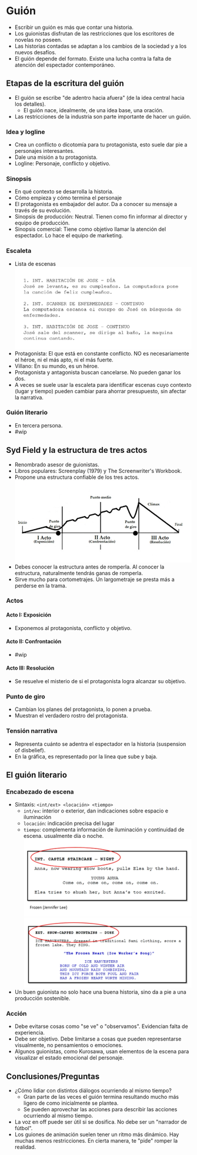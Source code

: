 # Guión

- Escribir un guión es más que contar una historia.
- Los guionistas disfrutan de las restricciones que los escritores de novelas no poseen.
- Las historias contadas se adaptan a los cambios de la sociedad y a los nuevos desafíos.
- El guión depende del formato. Existe una lucha contra la falta de atención del espectador contemporáneo.

## Etapas de la escritura del guión

- El guión se escribe "de adentro hacia afuera" (de la idea central hacia los detalles).
	- El guión nace, idealmente, de una idea base, una oración.
- Las restricciones de la industria son parte importante de hacer un guión.

### Idea y logline

- Crea un conflicto o dicotomía para tu protagonista, esto suele dar pie a personajes interesantes.
- Dale una misión a tu protagonista.
- Logline: Personaje, conflicto y objetivo.

### Sinopsis

- En qué contexto se desarrolla la historia.
- Cómo empieza y cómo termina el personaje
- El protagonista es embajador del autor. Da a conocer su mensaje a través de su evolución.
- Sinopsis de producción: Neutral. Tienen como fin informar al director y equipo de producción.
- Sinopsis comercial: Tiene como objetivo llamar la atención del espectador. Lo hace el equipo de marketing.

### Escaleta

- Lista de escenas
![](utilities/attachments/Pasted%20image%2020241030164703.png)
- Protagonista: El que está en constante conflicto. NO es necesariamente el héroe, ni el más apto, ni el más fuerte.
- Villano: En su mundo, es un héroe.
- Protagonista y antagonista buscan cancelarse. No pueden ganar los dos.
- A veces se suele usar la escaleta para identificar escenas cuyo contexto (lugar y tiempo) pueden cambiar para ahorrar presupuesto, sin afectar la narrativa.

### Guión literario

- En tercera persona.
- #wip

## Syd Field y la estructura de tres actos

- Renombrado asesor de guionistas.
- Libros populares: Screenplay (1979) y The Screenwriter's Workbook.
- Propone una estructura confiable de los tres actos.
![](utilities/attachments/Pasted%20image%2020241030165135.png)
- Debes conocer la estructura antes de romperla. Al conocer la estructura, naturalmente tendrás ganas de romperla.
- Sirve mucho para cortometrajes. Un largometraje se presta más a perderse en la trama.

### Actos

#### Acto I: Exposición

- Exponemos al protagonista, conflicto y objetivo.

#### Acto II: Confrontación

- #wip 

#### Acto III: Resolución

- Se resuelve el misterio de si el protagonista logra alcanzar su objetivo.

### Punto de giro

- Cambian los planes del protagonista, lo ponen a prueba.
- Muestran el verdadero rostro del protagonista.

### Tensión narrativa

- Representa cuánto se adentra el espectador en la historia (suspension of disbelief).
- En la gráfica, es representado por la linea que sube y baja.

## El guión literario

### Encabezado de escena

- Sintaxis: `<int/ext> <locación> <tiempo>`
	- `int/ex`: interior o exterior, dan indicaciones sobre espacio e iluminación
	- `locación`: indicación precisa del lugar
	- `tiempo`: complementa información de iluminación y continuidad de escena. usualmente día o noche.
![](utilities/attachments/Pasted%20image%2020241030171517.png)
![](utilities/attachments/Pasted%20image%2020241030171616.png)
- Un buen guionista no solo hace una buena historia, sino da a pie a una producción sostenible.

### Acción

- Debe evitarse cosas como "se ve" o "observamos". Evidencian falta de experiencia.
- Debe ser objetivo. Debe limitarse a cosas que pueden representarse visualmente, no pensamientos o emociones.
- Algunos guionistas, como Kurosawa, usan elementos de la escena para visualizar el estado emocional del personaje.

## Conclusiones/Preguntas

- ¿Cómo lidiar con distintos diálogos ocurriendo al mismo tiempo?
	- Gran parte de las veces el guión termina resultando mucho más ligero de como inicialmente se plantea.
	- Se pueden aprovechar las acciones para describir las acciones ocurriendo al mismo tiempo.
- La voz en off puede ser útil si se dosifica. No debe ser un "narrador de fútbol".
- Los guiones de animación suelen tener un ritmo más dinámico. Hay muchas menos restricciones. En cierta manera, te "pide" romper la realidad.